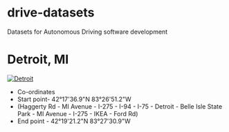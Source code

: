 # drive-datasets
Datasets for Autonomous Driving software development

# Detroit, MI 
[![Detroit](https://img.youtube.com/vi/8Offa3UVynI/0.jpg)](https://www.youtube.com/watch?v=8Offa3UVynI "Detroit")
- Co-ordinates
- Start point- 42°17'36.9"N 83°26'51.2"W
- (Haggerty Rd - MI Avenue - I-275 - I-94 - I-75 - Detroit - Belle Isle State Park - MI Avenue - I-275 - IKEA - Ford Rd)
- End point - 42°19'21.2"N 83°27'30.9"W
